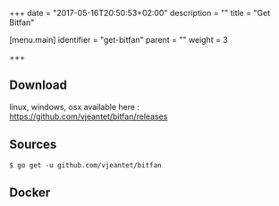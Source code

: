 +++
date = "2017-05-16T20:50:53+02:00"
description = ""
title = "Get Bitfan"

[menu.main]
identifier = "get-bitfan"
parent = ""
weight = 3

+++

## Download
linux, windows, osx available here : https://github.com/vjeantet/bitfan/releases


## Sources
```
$ go get -u github.com/vjeantet/bitfan
```

## Docker
